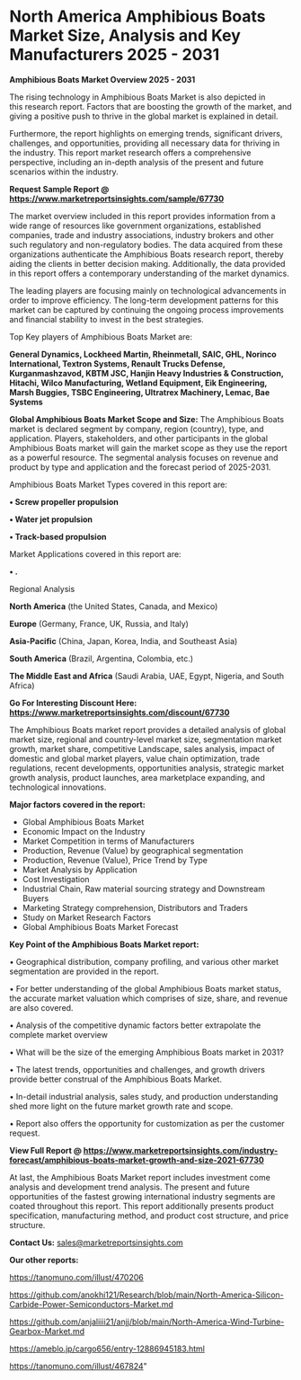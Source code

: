 # North America Amphibious Boats Market Size, Analysis and Key Manufacturers 2025 - 2031

<Strong> Amphibious Boats Market Overview 2025 - 2031</strong>

The rising technology in Amphibious Boats Market is also depicted in this research report. Factors that are boosting the growth of the market, and giving a positive push to thrive in the global market is explained in detail.

Furthermore, the report highlights on emerging trends, significant drivers, challenges, and opportunities, providing all necessary data for thriving in the industry. This report market research offers a comprehensive perspective, including an in-depth analysis of the present and future scenarios within the industry.

<strong>Request Sample Report @ <a href=https://www.marketreportsinsights.com/sample/67730>https://www.marketreportsinsights.com/sample/67730</a></strong>

The market overview included in this report provides information from a wide range of resources like government organizations, established companies, trade and industry associations, industry brokers and other such regulatory and non-regulatory bodies. The data acquired from these organizations authenticate the Amphibious Boats research report, thereby aiding the clients in better decision making. Additionally, the data provided in this report offers a contemporary understanding of the market dynamics.

The leading players are focusing mainly on technological advancements in order to improve efficiency. The long-term development patterns for this market can be captured by continuing the ongoing process improvements and financial stability to invest in the best strategies.

Top Key players of Amphibious Boats Market are:

<strong>General Dynamics, Lockheed Martin, Rheinmetall, SAIC, GHL, Norinco International, Textron Systems, Renault Trucks Defense, Kurganmashzavod, KBTM JSC, Hanjin Heavy Industries & Construction, Hitachi, Wilco Manufacturing, Wetland Equipment, Eik Engineering, Marsh Buggies, TSBC Engineering, Ultratrex Machinery, Lemac, Bae Systems</strong>

<strong><b>Global Amphibious Boats Market Scope and Size:</b></strong>
The Amphibious Boats market is declared segment by company, region (country), type, and application. Players, stakeholders, and other participants in the global Amphibious Boats market will gain the market scope as they use the report as a powerful resource. The segmental analysis focuses on revenue and product by type and application and the forecast period of 2025-2031.

Amphibious Boats Market Types covered in this report are:

<strong>• Screw propeller propulsion

• Water jet propulsion

• Track-based propulsion</strong>

Market Applications covered in this report are:

<strong>• .</strong> 

Regional Analysis

<strong>North America</strong> (the United States, Canada, and Mexico)

<strong>Europe</strong> (Germany, France, UK, Russia, and Italy)

<strong>Asia-Pacific</strong> (China, Japan, Korea, India, and Southeast Asia)

<strong>South America</strong> (Brazil, Argentina, Colombia, etc.)

<strong>The Middle East and Africa</strong> (Saudi Arabia, UAE, Egypt, Nigeria, and South Africa)

<strong>Go For Interesting Discount Here: <a href=https://www.marketreportsinsights.com/discount/67730>https://www.marketreportsinsights.com/discount/67730</a></strong>

The Amphibious Boats market report provides a detailed analysis of global market size, regional and country-level market size, segmentation market growth, market share, competitive Landscape, sales analysis, impact of domestic and global market players, value chain optimization, trade regulations, recent developments, opportunities analysis, strategic market growth analysis, product launches, area marketplace expanding, and technological innovations.

<strong><b>Major factors covered in the report:</b></strong>
<ul>
  <li>Global Amphibious Boats Market </li>
  <li>Economic Impact on the Industry</li>
  <li>Market Competition in terms of Manufacturers</li>
  <li>Production, Revenue (Value) by geographical segmentation</li>
  <li>Production, Revenue (Value), Price Trend by Type</li>
  <li>Market Analysis by Application</li>
  <li>Cost Investigation</li>
  <li>Industrial Chain, Raw material sourcing strategy and Downstream Buyers</li>
  <li>Marketing Strategy comprehension, Distributors and Traders</li>
  <li>Study on Market Research Factors</li>
  <li>Global Amphibious Boats Market Forecast</li>
</ul>

<strong><b>Key Point of the Amphibious Boats Market report:</b></strong>

• Geographical distribution, company profiling, and various other market segmentation are provided in the report.

• For better understanding of the global Amphibious Boats market status, the accurate market valuation which comprises of size, share, and revenue are also covered.

• Analysis of the competitive dynamic factors better extrapolate the complete market overview

• What will be the size of the emerging Amphibious Boats market in 2031?

• The latest trends, opportunities and challenges, and growth drivers provide better construal of the Amphibious Boats Market.

• In-detail industrial analysis, sales study, and production understanding shed more light on the future market growth rate and scope.

• Report also offers the opportunity for customization as per the customer request.

<strong><b>View Full Report @ <a href=https://www.marketreportsinsights.com/industry-forecast/amphibious-boats-market-growth-and-size-2021-67730>https://www.marketreportsinsights.com/industry-forecast/amphibious-boats-market-growth-and-size-2021-67730</a></b></strong>


At last, the Amphibious Boats Market report includes investment come analysis and development trend analysis. The present and future opportunities of the fastest growing international industry segments are coated throughout this report. This report additionally presents product specification, manufacturing method, and product cost structure, and price structure.

<strong>Contact Us:</strong>
sales@marketreportsinsights.com

<strong>Our other reports:</strong>

<a href=https://tanomuno.com/illust/470206>https://tanomuno.com/illust/470206</a>

<a href=https://github.com/anokhi121/Research/blob/main/North-America-Silicon-Carbide-Power-Semiconductors-Market.md>https://github.com/anokhi121/Research/blob/main/North-America-Silicon-Carbide-Power-Semiconductors-Market.md</a>

<a href=https://github.com/anjaliiii21/anjj/blob/main/North-America-Wind-Turbine-Gearbox-Market.md>https://github.com/anjaliiii21/anjj/blob/main/North-America-Wind-Turbine-Gearbox-Market.md</a>

<a href=https://ameblo.jp/cargo656/entry-12886945183.html>https://ameblo.jp/cargo656/entry-12886945183.html</a>

<a href=https://tanomuno.com/illust/467824>https://tanomuno.com/illust/467824</a>"

